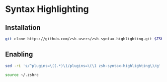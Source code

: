 # Syntax Highlighting

## Installation

```sh
git clone https://github.com/zsh-users/zsh-syntax-highlighting.git $ZSH_CUSTOM/plugins/zsh-syntax-highlighting
```

## Enabling

```sh
sed -ri 's/^plugins=\((.*)\)/plugins=\(\1 zsh-syntax-highlighting\)/g' ~/.zshrc
```

```sh
source ~/.zshrc
```

